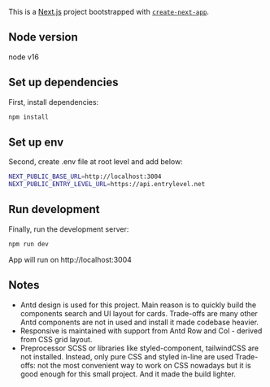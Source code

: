 This is a [Next.js](https://nextjs.org/) project bootstrapped with [`create-next-app`](https://github.com/vercel/next.js/tree/canary/packages/create-next-app).

## Node version

node v16

## Set up dependencies

First, install dependencies:

```bash
npm install
```

## Set up env

Second, create .env file at root level and add below:

```bash
NEXT_PUBLIC_BASE_URL=http://localhost:3004
NEXT_PUBLIC_ENTRY_LEVEL_URL=https://api.entrylevel.net
```

## Run development

Finally, run the development server:

```bash
npm run dev
```

App will run on http://localhost:3004

## Notes

- Antd design is used for this project. Main reason is to quickly build the components search and UI layout for cards.
  Trade-offs are many other Antd components are not in used and install it made codebase heavier.
- Responsive is maintained with support from Antd Row and Col - derived from CSS grid layout.
- Preprocessor SCSS or libraries like styled-component, tailwindCSS are not installed. Instead, only pure CSS and styled in-line are used
  Trade-offs: not the most convenient way to work on CSS nowadays but it is good enough for this small project. And it made the build lighter.
